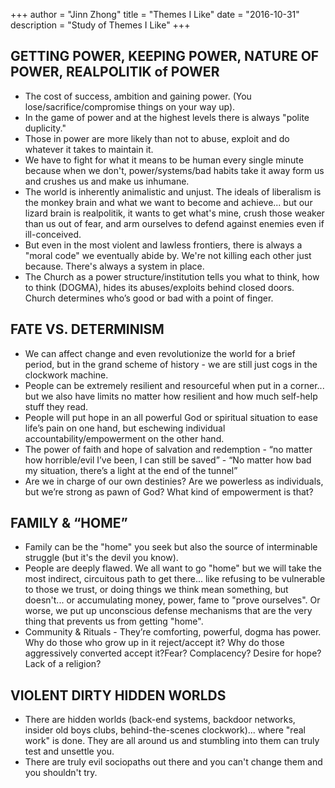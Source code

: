 +++ 
author = "Jinn Zhong" 
title = "Themes I Like" 
date = "2016-10-31" 
description = "Study of Themes I Like" 
+++

## GETTING POWER, KEEPING POWER, NATURE OF POWER, REALPOLITIK of POWER
* The cost of success, ambition and gaining power. (You lose/sacrifice/compromise things on your way up).
* In the game of power and at the highest levels there is always "polite duplicity."
* Those in power are more likely than not to abuse, exploit and do whatever it takes to maintain it.
* We have to fight for what it means to be human every single minute because when we don't, power/systems/bad habits take it away form us and crushes us and make us inhumane.
* The world is inherently animalistic and unjust. The ideals of liberalism is the monkey brain and what we want to become and achieve... but our lizard brain is realpolitik, it wants to get what's mine, crush those weaker than us out of fear, and arm ourselves to defend against enemies even if ill-conceived.
* But even in the most violent and lawless frontiers, there is always a "moral code" we eventually abide by. We're not killing each other just because. There's always a system in place.
* The Church as a power structure/institution tells you what to think, how to think (DOGMA), hides its abuses/exploits behind closed doors. Church determines who’s good or bad with a point of finger.

## FATE VS. DETERMINISM
* We can affect change and even revolutionize the world for a brief period, but in the grand scheme of history - we are still just cogs in the clockwork machine.
* People can be extremely resilient and resourceful when put in a corner... but we also have limits no matter how resilient and how much self-help stuff they read.
* People will put hope in an all powerful God or spiritual situation to ease life’s pain on one hand, but eschewing individual accountability/empowerment on the other hand.
* The power of faith and hope of salvation and redemption - “no matter how horrible/evil I’ve been, I can still be saved” - “No matter how bad my situation, there’s a light at the end of the tunnel”
* Are we in charge of our own destinies? Are we powerless as individuals, but we’re strong as pawn of God? What kind of empowerment is that?

## FAMILY & “HOME”
* Family can be the "home" you seek but also the source of interminable struggle (but it's the devil you know).
* People are deeply flawed. We all want to go "home" but we will take the most indirect, circuitous path to get there... like refusing to be vulnerable to those we trust, or doing things we think mean something, but doesn't... or accumulating money, power, fame to "prove ourselves". Or worse, we put up unconscious defense mechanisms that are the very thing that prevents us from getting "home". 
* Community & Rituals - They’re comforting, powerful, dogma has power. Why do those who grow up in it reject/accept it? Why do those aggressively converted accept it?Fear? Complacency? Desire for hope? Lack of a religion?

## VIOLENT DIRTY HIDDEN WORLDS
* There are hidden worlds (back-end systems, backdoor networks, insider old boys clubs, behind-the-scenes clockwork)... where "real work" is done. They are all around us and stumbling into them can truly test and unsettle you.
* There are truly evil sociopaths out there and you can't change them and you shouldn't try.


